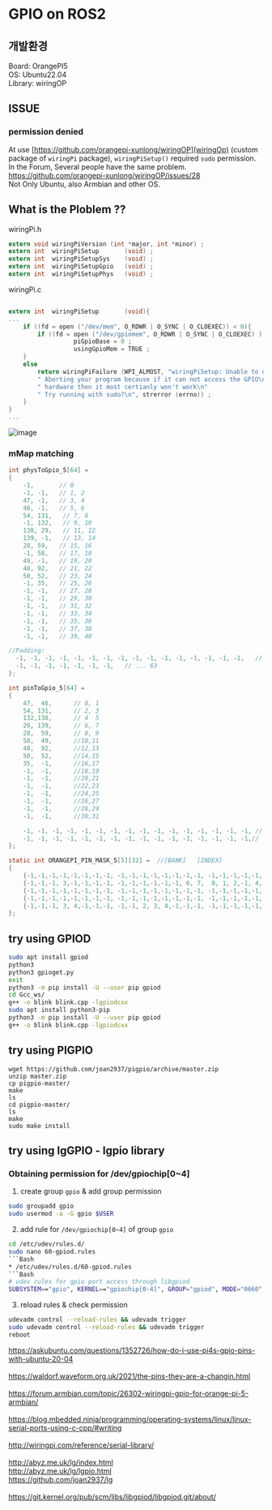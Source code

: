 # GPIO on ROS2
## 개발환경
Board: OrangePI5  
OS: Ubuntu22.04  
Library: wiringOP

## ISSUE
### permission denied
At use [https://github.com/orangepi-xunlong/wiringOP](wiringOp) (custom package of `wiringPi` package),
`wiringPiSetup()` required `sudo` permission.  
In the Forum, Several people have the same problem. https://github.com/orangepi-xunlong/wiringOP/issues/28  
Not Only Ubuntu, also Armbian and other OS.

## What is the Ploblem ??
wiringPi.h
```c
extern void wiringPiVersion	(int *major, int *minor) ;
extern int  wiringPiSetup       (void) ;
extern int  wiringPiSetupSys    (void) ;
extern int  wiringPiSetupGpio   (void) ;
extern int  wiringPiSetupPhys   (void) ;
```
wiringPi.c
```c

extern int  wiringPiSetup       (void){
...
    if ((fd = open ("/dev/mem", O_RDWR | O_SYNC | O_CLOEXEC)) < 0){
        if ((fd = open ("/dev/gpiomem", O_RDWR | O_SYNC | O_CLOEXEC) ) >= 0){  // We're using gpiomem
                  piGpioBase = 0 ;
                  usingGpioMem = TRUE ;
    }
    else
        return wiringPiFailure (WPI_ALMOST, "wiringPiSetup: Unable to open /dev/mem or /dev/gpiomem: %s.\n"
        " Aborting your program because if it can not access the GPIO\n"
        " hardware then it most certianly won't work\n"
        " Try running with sudo?\n", strerror (errno)) ;
    }
}
...
```
![image](https://github.com/WannaSleep3254/Portfolio/assets/31496296/c696b119-4533-4bca-9375-773472006aaa)

### mMap matching
```c
int physToGpio_5[64] =
{
    -1,       // 0
    -1, -1,   // 1, 2
    47, -1,   // 3, 4
    46, -1,   // 5, 6
    54, 131,   // 7, 8
    -1, 132,   // 9, 10
    138, 29,   // 11, 12
    139, -1,   // 13, 14
    28, 59,   // 15, 16
    -1, 58,   // 17, 18
    49, -1,   // 19, 20
    48, 92,   // 21, 22
    50, 52,   // 23, 24
    -1, 35,   // 25, 26
    -1, -1,   // 27, 28
    -1, -1,   // 29, 30
    -1, -1,   // 31, 32
    -1, -1,   // 33, 34
    -1, -1,   // 35, 36
    -1, -1,   // 37, 38
    -1, -1,   // 39, 40

//Padding:
  -1, -1, -1, -1, -1, -1, -1, -1, -1, -1, -1, -1, -1, -1, -1, -1,   // ... 56
  -1, -1, -1, -1, -1, -1, -1,   // ... 63
};

int pinToGpio_5[64] =
{
    47,  46,      // 0, 1
    54, 131,      // 2, 3
    132,138,      // 4  5
    29, 139,      // 6, 7
    28,  59,      // 8, 9
    58,  49,      //10,11
    48,  92,      //12,13
    50,  52,      //14,15
    35,  -1,      //16,17
    -1,  -1,      //18,19
    -1,  -1,      //20,21
    -1,  -1,      //22,23
    -1,  -1,      //24,25
    -1,  -1,      //26,27
    -1,  -1,      //28,29
    -1,  -1,      //30,31

    -1, -1, -1, -1, -1, -1, -1, -1, -1, -1, -1, -1, -1, -1, -1, -1, // ... 47
    -1, -1, -1, -1, -1, -1, -1, -1, -1, -1, -1, -1, -1, -1, -1, -1,// ... 63
};

static int ORANGEPI_PIN_MASK_5[5][32] =  //[BANK]	[INDEX]
{
    {-1,-1,-1,-1,-1,-1,-1,-1, -1,-1,-1,-1,-1,-1,-1,-1, -1,-1,-1,-1,-1,-1,-1,-1, -1,-1,-1,-1, 4, 5,-1,-1,},//GPIO0
    {-1,-1,-1, 3,-1,-1,-1,-1, -1,-1,-1,-1,-1,-1, 6, 7,  0, 1, 2,-1, 4,-1, 6,-1, -1,-1, 2, 3,-1,-1,-1,-1,},//GPIO1
    {-1,-1,-1,-1,-1,-1,-1,-1, -1,-1,-1,-1,-1,-1,-1,-1, -1,-1,-1,-1,-1,-1,-1,-1, -1,-1,-1,-1, 4,-1,-1,-1,},//GPIO2
    {-1,-1,-1,-1,-1,-1,-1,-1, -1,-1,-1,-1,-1,-1,-1,-1, -1,-1,-1,-1,-1,-1,-1,-1, -1,-1,-1,-1,-1,-1,-1,-1,},//GPIO3
    {-1,-1,-1, 3, 4,-1,-1,-1, -1,-1, 2, 3, 4,-1,-1,-1, -1,-1,-1,-1,-1,-1,-1,-1, -1,-1,-1,-1,-1,-1,-1,-1,},//GPIO4
};

```
## try using GPIOD
``` bash
sudo apt install gpiod 
python3
python3 gpioget.py 
exit
python3 -m pip install -U --user pip gpiod
cd Gcc_ws/
g++ -o blink blink.cpp -lgpiodcxx
sudo apt install python3-pip
python3 -m pip install -U --user pip gpiod
g++ -o blink blink.cpp -lgpiodcxx
```

## try using PIGPIO
```
wget https://github.com/joan2937/pigpio/archive/master.zip
unzip master.zip 
cp pigpio-master/
make
ls
cd pigpio-master/
ls
make
sudo make install 
```

## try using lgGPIO - lgpio library
### Obtaining permission for /dev/gpiochip[0~4]
1. create group `gpio` & add group permission
```Bash
sudo groupadd gpio
sudo usermod -a -G gpio $USER
```
2.  add rule for `/dev/gpiochip[0~4]` of group `gpio`
```Bash
cd /etc/udev/rules.d/
sudo nano 60-gpiod.rules
```Bash
* /etc/udev/rules.d/60-gpiod.rules
```Bash
# udev rules for gpio port access through libgpiod
SUBSYSTEM=="gpio", KERNEL=="gpiochip[0-4]", GROUP="gpiod", MODE="0660"
```
3. reload rules & check permission
```Bash
udevadm control --reload-rules && udevadm trigger
sudo udevadm control --reload-rules && udevadm trigger
reboot 
```

https://askubuntu.com/questions/1352726/how-do-i-use-pi4s-gpio-pins-with-ubuntu-20-04  
</br>
https://waldorf.waveform.org.uk/2021/the-pins-they-are-a-changin.html  
</br>
https://forum.armbian.com/topic/26302-wiringpi-gpio-for-orange-pi-5-armbian/  
</br>
https://blog.mbedded.ninja/programming/operating-systems/linux/linux-serial-ports-using-c-cpp/#writing  
</br>
http://wiringpi.com/reference/serial-library/  
</br>
http://abyz.me.uk/lg/index.html  
http://abyz.me.uk/lg/lgpio.html  
https://github.com/joan2937/lg  
</br>
https://git.kernel.org/pub/scm/libs/libgpiod/libgpiod.git/about/  
